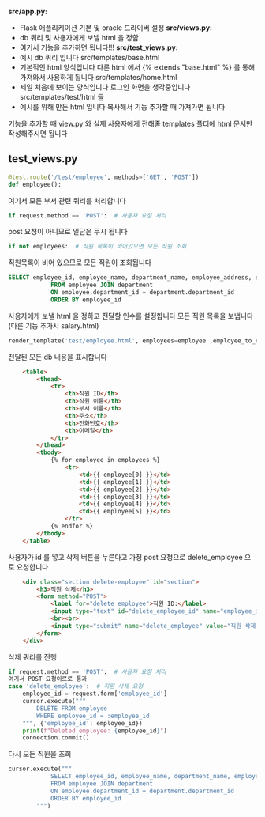 
**src/app.py:**
- Flask 애플리케이션 기본 및 oracle 드라이버 설정
**src/views.py:**
- db 쿼리 및 사용자에게 보낼 html 을 정함
- 여기서 기능을 추가하면 됩니다!!!
**src/test_views.py:**
- 예시 db 쿼리 입니다
src/templates/base.html
- 기본적인 html 양식입니다 다른 html 에서 {% extends "base.html" %} 를 통해 가져와서 사용하게 됩니다
src/templates/home.html
- 제일 처음에 보이는 양식입니다 로그인 화면을 생각중입니다
src/templates/test/html 들
- 예시를 위해 만든 html 입니다 복사해서 기능 추가할 때 가져가면 됩니다



기능을 추가할 때 view.py 와 실제 사용자에게 전해줄 templates 폴더에 html 문서만 작성해주시면 됩니다
## test_views.py
```python
@test.route('/test/employee', methods=['GET', 'POST'])
def employee():
```
여기서 모든 부서 관련 쿼리를 처리합니다
```python
if request.method == 'POST':  # 사용자 요청 처리
```
post 요청이 아니므로 일단은 무시 됩니다
```python
if not employees:  # 직원 목록이 비어있으면 모든 직원 조회
```
직원목록이 비어 있으므로 모든 직원이 조회됩니다
```sql
SELECT employee_id, employee_name, department_name, employee_address, employee_phone_number, employee_email
            FROM employee JOIN department
            ON employee.department_id = department.department_id
            ORDER BY employee_id
```
사용자에게 보낼 html 을 정하고 전달할 인수를 설정합니다
모든 직원 목록을 보냅니다(다른 기능 추가시 salary.html)
```python
render_template('test/employee.html', employees=employee ,employee_to_edit=employee_to_edit)
```
전달된 모든 db 내용을 표시합니다
```html
    <table>
        <thead>
            <tr>
                <th>직원 ID</th>
                <th>직원 이름</th>
                <th>부서 이름</th>
                <th>주소</th>
                <th>전화번호</th>
                <th>이메일</th>
            </tr>
        </thead>
        <tbody>
            {% for employee in employees %}
                <tr>
                    <td>{{ employee[0] }}</td>
                    <td>{{ employee[1] }}</td>
                    <td>{{ employee[2] }}</td>
                    <td>{{ employee[3] }}</td>
                    <td>{{ employee[4] }}</td>
                    <td>{{ employee[5] }}</td>
                </tr>
            {% endfor %}
        </tbody>
    </table>
```
사용자가 id 를 넣고 삭제 버튼을 누른다고 가정
post 요청으로 delete_employee 으로 요청합니다
```html
    <div class="section delete-employee" id="section">
        <h3>직원 삭제</h3>
        <form method="POST">
            <label for="delete_employee">직원 ID:</label>
            <input type="text" id="delete_employee_id" name="employee_id" required>
            <br><br>
            <input type="submit" name="delete_employee" value="직원 삭제">
        </form>
    </div>
```
삭제 쿼리를 진행
```python
if request.method == 'POST':  # 사용자 요청 처리
여기서 POST 요청이르로 통과
case 'delete_employee':  # 직원 삭제 요청
    employee_id = request.form['employee_id']
    cursor.execute("""
        DELETE FROM employee
        WHERE employee_id = :employee_id
	""", {'employee_id': employee_id})
    print(f"Deleted employee: {employee_id}")
    connection.commit()
```
다시 모든 직원을 조회
```python
cursor.execute("""
            SELECT employee_id, employee_name, department_name, employee_address, employee_phone_number, employee_email
            FROM employee JOIN department
            ON employee.department_id = department.department_id
            ORDER BY employee_id
        """)
```
